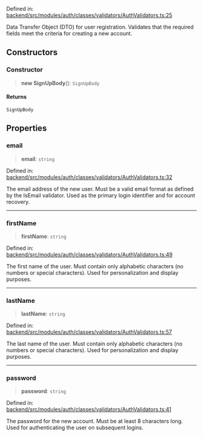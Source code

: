 Defined in: [backend/src/modules/auth/classes/validators/AuthValidators.ts:25](https://github.com/continuousactivelearning/vibe/blob/9a2d9d7201b944582c5d0ed5f0f7a4de13abde0f/backend/src/modules/auth/classes/validators/AuthValidators.ts#L25)

Data Transfer Object (DTO) for user registration.
Validates that the required fields meet the criteria for creating a new account.

## Constructors

### Constructor

> **new SignUpBody**(): `SignUpBody`

#### Returns

`SignUpBody`

## Properties

### email

> **email**: `string`

Defined in: [backend/src/modules/auth/classes/validators/AuthValidators.ts:32](https://github.com/continuousactivelearning/vibe/blob/9a2d9d7201b944582c5d0ed5f0f7a4de13abde0f/backend/src/modules/auth/classes/validators/AuthValidators.ts#L32)

The email address of the new user.
Must be a valid email format as defined by the IsEmail validator.
Used as the primary login identifier and for account recovery.

---

### firstName

> **firstName**: `string`

Defined in: [backend/src/modules/auth/classes/validators/AuthValidators.ts:49](https://github.com/continuousactivelearning/vibe/blob/9a2d9d7201b944582c5d0ed5f0f7a4de13abde0f/backend/src/modules/auth/classes/validators/AuthValidators.ts#L49)

The first name of the user.
Must contain only alphabetic characters (no numbers or special characters).
Used for personalization and display purposes.

---

### lastName

> **lastName**: `string`

Defined in: [backend/src/modules/auth/classes/validators/AuthValidators.ts:57](https://github.com/continuousactivelearning/vibe/blob/9a2d9d7201b944582c5d0ed5f0f7a4de13abde0f/backend/src/modules/auth/classes/validators/AuthValidators.ts#L57)

The last name of the user.
Must contain only alphabetic characters (no numbers or special characters).
Used for personalization and display purposes.

---

### password

> **password**: `string`

Defined in: [backend/src/modules/auth/classes/validators/AuthValidators.ts:41](https://github.com/continuousactivelearning/vibe/blob/9a2d9d7201b944582c5d0ed5f0f7a4de13abde0f/backend/src/modules/auth/classes/validators/AuthValidators.ts#L41)

The password for the new account.
Must be at least 8 characters long.
Used for authenticating the user on subsequent logins.
